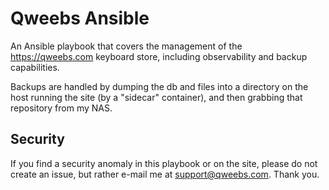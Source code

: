 # Qweebs Ansible

An Ansible playbook that covers the management of the https://qweebs.com keyboard store, including observability and backup capabilities.

Backups are handled by dumping the db and files into a directory on the host running the site (by a "sidecar" container), and then grabbing that repository from my NAS.

## Security

If you find a security anomaly in this playbook or on the site, please do not create an issue, but rather e-mail me at support@qweebs.com. Thank you.
